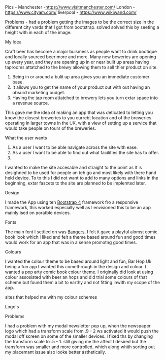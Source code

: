 Pics - Manchester -https://www.visitmanchester.com/
       London - https://www.cityam.com/
       liverpool - https://www.wikiwand.com/


Problems - had a problem getting the images to be the correct size in the different city vards that I got from bootstrap. solved 
solved this by seeting a height with in each of the image.


My Idea

Craft beer has become a major buismess as people want to drink bootique and locally sourced beer more and more. Many new beweries 
are opening up every year, and they are opening up in or near built up areas having taprooms attatched to the brewy allowing them 
to sell thier product on site.

1. Being in or around a bulit up area gives you an immediate customer base.
2. It allows you to get the name of your product out with out having an obsurd marketing budget.
3. Having the tap room attatched to brewery lets you turn extar space into a revenue source.

This gave me the idea of making an app that was deticated to letting you know the closest breweries to you currebt location and of the 
breweries operating in larger towns in the UK, with a view of setting up a service that would take people on tours of the breweries.

What the user wants



1. As a user I want to be able navigate across the site with ease.
2. As a user I want to be able to find out what facilities the site has to offer.
3. 


I wanted to make the site accesable and straight to the point as It is desighned to be used for people on teh go and most likely with 
there hand held device. To to this I did not want to add to many options and links in the beginning, extar fascets to the site are planned to 
be implemted later.

Design 

I made the App using teh [Bootstrap 4](https://getbootstrap.com/) framework fro a responsive framework, this worked especially well as I envisioned
this to be an app mainly ised on poratble devices.

Fonts

The main font I settled on was [Bangers](https://fonts.google.com/specimen/Bangers), I felt it gave a playful alomst comic book look which I liked
and felt a theme based around fun and good times would work for an app that was in a sense promotng good times.


Colours 

I wanted the colour theme to be based around light and fun, Bar Hop Uk being a fun app I wanted this comethrough in the design and colour. I wanted a pop arty 
comic book colour theme. I originally did look at using colour assosiated with beer an hops and did trial some colours of that scheme but found them a bit to earthy
and not fitting inwith my scope of the app.

sites that helped me with my colour schemes



Logo's 


Problems

I had  a problem with my modal newsletter pop up, when the newspaper logo which had a transform scale from .9 - 2 ws activated it would push the modal off 
screen on some of the smaller devices. I fixed ths by changing the transform scale to .5 - 1. still giving me the affect I desired but the transform was smaller
and more controlled, which along whith sorting out my placemant issue also looke better asthetically.

